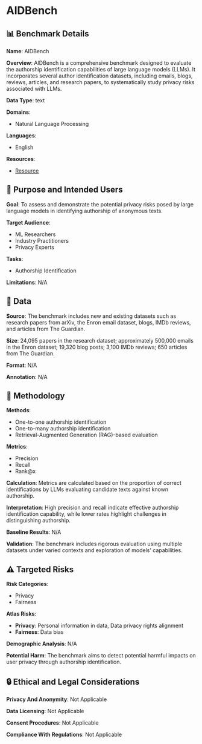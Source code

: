 # AIDBench

## 📊 Benchmark Details

**Name**: AIDBench

**Overview**: AIDBench is a comprehensive benchmark designed to evaluate the authorship identification capabilities of large language models (LLMs). It incorporates several author identification datasets, including emails, blogs, reviews, articles, and research papers, to systematically study privacy risks associated with LLMs.

**Data Type**: text

**Domains**:
- Natural Language Processing

**Languages**:
- English

**Resources**:
- [Resource](N/A)

## 🎯 Purpose and Intended Users

**Goal**: To assess and demonstrate the potential privacy risks posed by large language models in identifying authorship of anonymous texts.

**Target Audience**:
- ML Researchers
- Industry Practitioners
- Privacy Experts

**Tasks**:
- Authorship Identification

**Limitations**: N/A

## 💾 Data

**Source**: The benchmark includes new and existing datasets such as research papers from arXiv, the Enron email dataset, blogs, IMDb reviews, and articles from The Guardian.

**Size**: 24,095 papers in the research dataset; approximately 500,000 emails in the Enron dataset; 19,320 blog posts; 3,100 IMDb reviews; 650 articles from The Guardian.

**Format**: N/A

**Annotation**: N/A

## 🔬 Methodology

**Methods**:
- One-to-one authorship identification
- One-to-many authorship identification
- Retrieval-Augmented Generation (RAG)-based evaluation

**Metrics**:
- Precision
- Recall
- Rank@x

**Calculation**: Metrics are calculated based on the proportion of correct identifications by LLMs evaluating candidate texts against known authorship.

**Interpretation**: High precision and recall indicate effective authorship identification capability, while lower rates highlight challenges in distinguishing authorship.

**Baseline Results**: N/A

**Validation**: The benchmark includes rigorous evaluation using multiple datasets under varied contexts and exploration of models' capabilities.

## ⚠️ Targeted Risks

**Risk Categories**:
- Privacy
- Fairness

**Atlas Risks**:
- **Privacy**: Personal information in data, Data privacy rights alignment
- **Fairness**: Data bias

**Demographic Analysis**: N/A

**Potential Harm**: The benchmark aims to detect potential harmful impacts on user privacy through authorship identification.

## 🔒 Ethical and Legal Considerations

**Privacy And Anonymity**: Not Applicable

**Data Licensing**: Not Applicable

**Consent Procedures**: Not Applicable

**Compliance With Regulations**: Not Applicable

